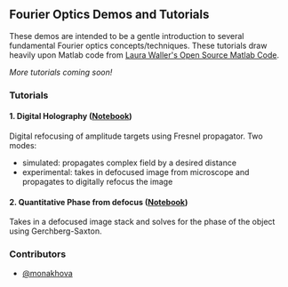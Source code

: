 ## Fourier Optics Demos and Tutorials
These demos are intended to be a gentle introduction to several fundamental Fourier optics concepts/techniques.  These tutorials draw heavily upon Matlab code from [Laura Waller's Open Source Matlab Code](http://www.laurawaller.com/opensource/).

*More tutorials coming soon!*

### Tutorials
#### 1. Digital Holography ([Notebook](https://github.com/monakhova/Fourier-Optics-Demos/blob/master/Digital%20Holographic%20Refocusing/Digital_Refocus.ipynb))
  Digital refocusing of amplitude targets using Fresnel propagator.  Two modes:
  * simulated: propagates complex field by a desired distance
  * experimental: takes in defocused image from microscope and propagates to digitally refocus the image

#### 2. Quantitative Phase from defocus ([Notebook](https://github.com/monakhova/Fourier-Optics-Demos/blob/master/Quantitative%20Phase%20from%20Defocus/Phase_from_Defocus.ipynb))
  Takes in a defocused image stack and solves for the phase of the object using Gerchberg-Saxton.

### Contributors
  - [@monakhova](https://github.com/monakhova)
